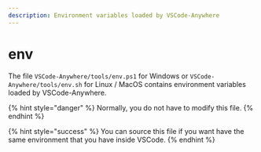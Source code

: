 ```yaml
---
description: Environment variables loaded by VSCode-Anywhere
---
```


# env

The file `VSCode-Anywhere/tools/env.ps1` for Windows or `VSCode-Anywhere/tools/env.sh` for Linux / MacOS contains environment variables loaded by VSCode-Anywhere.

{% hint style="danger" %}
Normally, you do not have to modify this file.
{% endhint %}

{% hint style="success" %}
You can source this file if you want have the same environment that you have inside VSCode.
{% endhint %}

